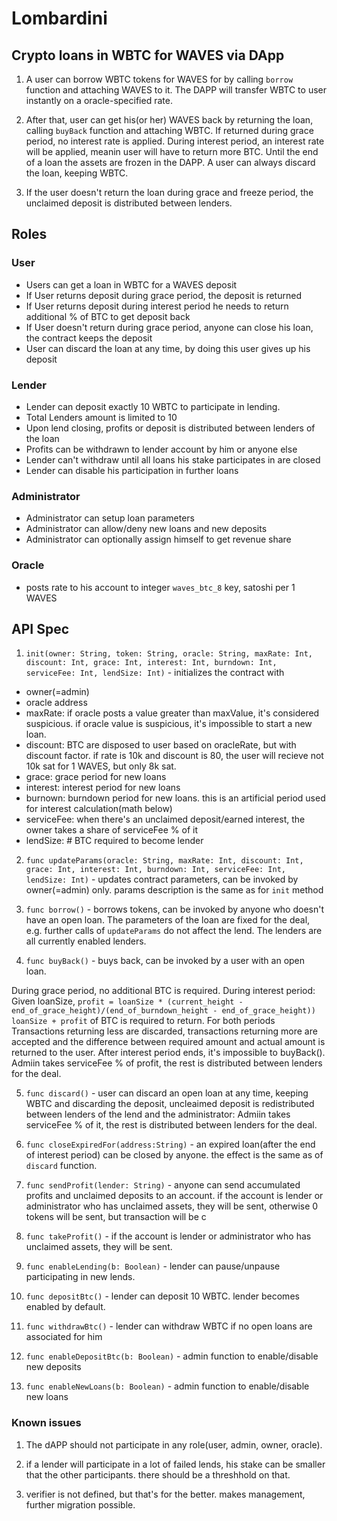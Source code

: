 # Lombardini

## Crypto loans in WBTC for WAVES via DApp

1. A user can borrow WBTC tokens for WAVES for by calling `borrow` function and attaching WAVES to it.
The DAPP will transfer WBTC to user instantly on a oracle-specified rate.

2. After that, user can get his(or her) WAVES back by returning the loan, calling `buyBack` function and attaching WBTC. If returned during grace period, no interest rate is applied. During interest period, an interest rate will be applied, meanin user will have to return more BTC. Until the end of a loan the assets are frozen in the DAPP. A user can always discard the loan, keeping WBTC.

3. If the user doesn't return the loan during grace and freeze period, the unclaimed deposit is distributed between lenders.

## Roles

### User

 - Users can get a loan in WBTC for a WAVES deposit
 - If User returns deposit during grace period, the deposit is returned
 - If User returns deposit during interest period he needs to return additional % of BTC to get deposit back
 - If User doesn't return during grace period, anyone can close his loan, the contract keeps the deposit
 - User can discard the loan at any time, by doing this user gives up his deposit

### Lender

 - Lender can deposit exactly 10 WBTC to participate in lending.
 - Total Lenders amount is limited to 10
 - Upon lend closing, profits or deposit is distributed between lenders of the loan
 - Profits can be withdrawn to lender account by him or anyone else
 - Lender can't withdraw until all loans his stake participates in are closed
 - Lender can disable his participation in further loans

### Administrator

 - Administrator can setup loan parameters
 - Administrator can allow/deny new loans and new deposits
 - Administrator can optionally assign himself to get revenue share 

### Oracle
 
  - posts rate to his account to integer `waves_btc_8` key, satoshi per 1 WAVES

## API Spec

1. `init(owner: String, token: String, oracle: String, maxRate: Int, discount: Int, grace: Int, interest: Int, burndown: Int, serviceFee: Int, lendSize: Int)` - initializes the contract with 
 - owner(=admin)
 - oracle address
 - maxRate: if oracle posts a value greater than maxValue, it's considered suspicious. if oracle value is suspicious, it's impossible to start a new loan.
 - discount: BTC are disposed to user based on oracleRate, but with discount factor. if rate is 10k and discount is 80, the user will recieve not 10k sat for 1 WAVES, but only 8k sat.
 - grace: grace period for new loans
 - interest: interest period for new loans
 - burnown: burndown period for new loans. this is an artificial period used for interest calculation(math below)
 - serviceFee: when there's an unclaimed deposit/earned interest, the owner takes a share of serviceFee % of it
 - lendSize: # BTC required to become lender


2. `func updateParams(oracle: String, maxRate: Int, discount: Int, grace: Int, interest: Int, burndown: Int, serviceFee: Int, lendSize: Int)` - updates contract parameters, can be invoked by owner(=admin) only. params description is the same as for `init` method

3. `func borrow()` - borrows tokens, can be invoked by anyone who doesn't have an open loan. The parameters of the loan are fixed for the deal, e.g. further calls of `updateParams` do not affect the lend. The lenders are all currently enabled lenders.

4. `func buyBack()` - buys back, can be invoked by a user with an open loan. 

During grace period, no additional BTC is required.
During interest period:
Given loanSize,
 `profit = loanSize * (current_height - end_of_grace_height)/(end_of_burndown_height - end_of_grace_height))`
 `loanSize + profit` of BTC is required to return.
For both periods Transactions returning less are discarded, transactions returning more are accepted and the difference between required amount and actual amount is returned to the user.
After interest period ends, it's impossible to buyBack().
Admiin takes serviceFee % of profit, the rest is distributed between lenders for the deal.

5. `func discard()` - user can discard an open loan at any time, keeping WBTC and discarding the deposit, uncleaimed deposit is redistributed between lenders of the lend and the administrator: Admiin takes serviceFee % of it, the rest is distributed between lenders for the deal.

6. `func closeExpiredFor(address:String)` - an expired loan(after the end of interest period) can be closed by anyone. the effect is the same as of `discard` function. 

7. `func sendProfit(lender: String)`  - anyone can send accumulated profits and unclaimed deposits to an account. if the account is lender or administrator who has unclaimed assets, they will be sent, otherwise 0 tokens will be sent, but transaction will be c

8. `func takeProfit()` - if the account is lender or administrator who has unclaimed assets, they will be sent.

9. `func enableLending(b: Boolean)` - lender can pause/unpause participating in new lends.

10. `func depositBtc()` - lender can deposit 10 WBTC. lender becomes enabled by default.

11. `func withdrawBtc()` - lender can withdraw WBTC if no open loans are associated for him

12. `func enableDepositBtc(b: Boolean)` - admin function to enable/disable new deposits

13. `func enableNewLoans(b: Boolean)` - admin function to enable/disable new loans

### Known issues

1. The dAPP should not participate in any role(user, admin, owner, oracle).

2. if a lender will participate in a lot of failed lends, his stake can be smaller that the other participants. there should be a threshhold on that.

3. verifier is not defined, but that's for the better. makes management, further migration possible.
